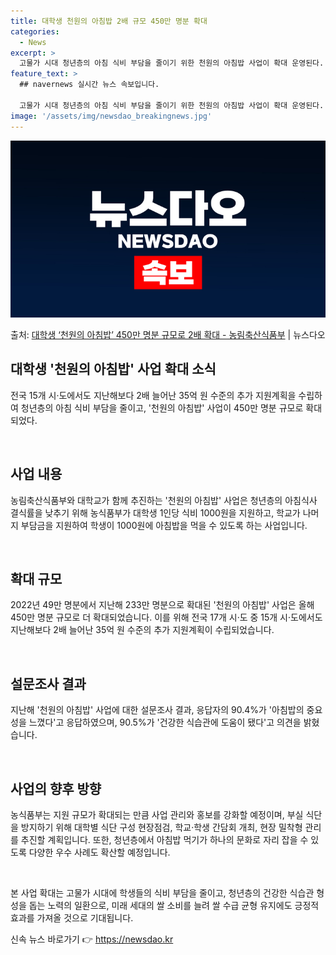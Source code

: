 ```yaml
---
title: 대학생 천원의 아침밥 2배 규모 450만 명분 확대
categories:
  - News
excerpt: >
  고물가 시대 청년층의 아침 식비 부담을 줄이기 위한 천원의 아침밥 사업이 확대 운영된다. 농림축산식품부는 대…
feature_text: >
  ## navernews 실시간 뉴스 속보입니다.

  고물가 시대 청년층의 아침 식비 부담을 줄이기 위한 천원의 아침밥 사업이 확대 운영된다. 농림축산식품부는 대…
image: '/assets/img/newsdao_breakingnews.jpg'
---
```


![뉴스다오 속보](/assets/img/newsdao_breakingnews.jpg)

<p>출처: <a href="https://newsdao.kr/3029" rel="dofollow">대학생 ‘천원의 아침밥’ 450만 명분 규모로 2배 확대 - 농림축산식품부</a> | 뉴스다오</p>

<h2 data-ke-size="size26">대학생 '천원의 아침밥' 사업 확대 소식</h2>
전국 15개 시·도에서도 지난해보다 2배 늘어난 35억 원 수준의 추가 지원계획을 수립하여 청년층의 아침 식비 부담을 줄이고, '천원의 아침밥' 사업이 450만 명분 규모로 확대되었다.

<p data-ke-size="size16">&nbsp;</p>

<h2 data-ke-size="size24">사업 내용</h2>
농림축산식품부와 대학교가 함께 추진하는 '천원의 아침밥' 사업은 청년층의 아침식사 결식률을 낮추기 위해 농식품부가 대학생 1인당 식비 1000원을 지원하고, 학교가 나머지 부담금을 지원하여 학생이 1000원에 아침밥을 먹을 수 있도록 하는 사업입니다.

<p data-ke-size="size16">&nbsp;</p>

<h2 data-ke-size="size24">확대 규모</h2>
2022년 49만 명분에서 지난해 233만 명분으로 확대된 '천원의 아침밥' 사업은 올해 450만 명분 규모로 더 확대되었습니다. 이를 위해 전국 17개 시·도 중 15개 시·도에서도 지난해보다 2배 늘어난 35억 원 수준의 추가 지원계획이 수립되었습니다.

<p data-ke-size="size16">&nbsp;</p>

<h2 data-ke-size="size24">설문조사 결과</h2>
지난해 '천원의 아침밥' 사업에 대한 설문조사 결과, 응답자의 90.4%가 '아침밥의 중요성을 느꼈다'고 응답하였으며, 90.5%가 '건강한 식습관에 도움이 됐다'고 의견을 밝혔습니다.

<p data-ke-size="size16">&nbsp;</p>

<h2 data-ke-size="size24">사업의 향후 방향</h2>
농식품부는 지원 규모가 확대되는 만큼 사업 관리와 홍보를 강화할 예정이며, 부실 식단을 방지하기 위해 대학별 식단 구성 현장점검, 학교·학생 간담회 개최, 현장 밀착형 관리를 추진할 계획입니다. 또한, 청년층에서 아침밥 먹기가 하나의 문화로 자리 잡을 수 있도록 다양한 우수 사례도 확산할 예정입니다.

<p data-ke-size="size16">&nbsp;</p>

본 사업 확대는 고물가 시대에 학생들의 식비 부담을 줄이고, 청년층의 건강한 식습관 형성을 돕는 노력의 일환으로, 미래 세대의 쌀 소비를 늘려 쌀 수급 균형 유지에도 긍정적 효과를 가져올 것으로 기대됩니다. 

신속 뉴스 바로가기 👉 <a href="https://newsdao.kr" rel="dofollow">https://newsdao.kr</a>


